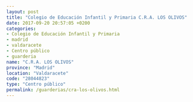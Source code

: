 ```yaml
---
layout: post
title: "Colegio de Educación Infantil y Primaria C.R.A. LOS OLIVOS"
date: 2017-09-20 20:57:05 +0200
categories:
- Colegio de Educación Infantil y Primaria
- madrid
- valdaracete
- Centro público
- guarderia
name: "C.R.A. LOS OLIVOS"
province: "Madrid"
location: "Valdaracete"
code: "28044823"
type: "Centro público"
permalink: /guarderias/cra-los-olivos.html
---
```


